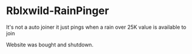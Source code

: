 # Rblxwild-RainPinger
It's not a auto joiner it just pings when a rain over 25K value is available to join


Website was bought and shutdown.
